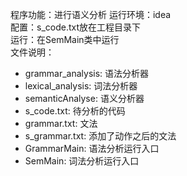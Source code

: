 程序功能：进行语义分析
运行环境：idea  
配置：s_code.txt放在工程目录下  
运行：在SemMain类中运行  
文件说明：
- grammar_analysis: 语法分析器
- lexical_analysis: 词法分析器
- semanticAnalyse:  语义分析器
- s_code.txt:       待分析的代码
- grammar.txt:      文法
- s_grammar.txt:    添加了动作之后的文法
- GrammarMain:      语法分析运行入口
- SemMain:          词法分析运行入口
   